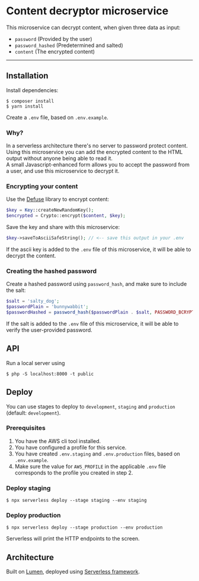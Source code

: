 # Content decryptor microservice

This microservice can decrypt content, when given three data as input:

- `password` (Provided by the user)
- `password_hashed` (Predetermined and salted)
- `content` (The encrypted content)

----------------------------------

## Installation

Install dependencies:

```
$ composer install
$ yarn install
```

Create a `.env` file, based on `.env.example`.

### Why?

In a serverless architecture there's no server to password protect content.  
Using this microservice you can add the encrypted content to the HTML output without anyone being able to read it.  
A small Javascript-enhanced form allows you to accept the password from a user, and use this microservice to decrypt it.

### Encrypting your content

Use the [Defuse](https://github.com/defuse/php-encryption) library to encrypt content:

```php
$key = Key::createNewRandomKey();
$encrypted = Crypto::encrypt($content, $key);
```

Save the key and share with this microservice:

```php
$key->saveToAsciiSafeString(); // <-- save this output in your .env 
```

If the ascii key is added to the `.env` file of this microservice, it will be able to decrypt the content.

### Creating the hashed password

Create a hashed password using `password_hash`, and make sure to include the salt:

```php
$salt = 'salty_dog';
$passwordPlain = 'bunnywabbit';
$passwordHashed = password_hash($passwordPlain . $salt, PASSWORD_BCRYPT);
```

If the salt is added to the `.env` file of this microservice, it will be able to verify the user-provided password.

## API

Run a local server using

```
$ php -S localhost:8000 -t public
```

## Deploy

You can use stages to deploy to `development`, `staging` and `production` (default: `development`).

### Prerequisites

1. You have the AWS cli tool installed.
2. You have configured a profile for this service.
3. You have created `.env.staging` and `.env.production` files, based on `.env.example`.
4. Make sure the value for `AWS_PROFILE` in the applicable `.env` file corresponds to the profile you created in step 2.

### Deploy staging

```
$ npx serverless deploy --stage staging --env staging 
```

### Deploy production

```
$ npx serverless deploy --stage production --env production 
```

Serverless will print the HTTP endpoints to the screen.


## Architecture

Built on [Lumen](https://lumen.laravel.com), deployed using [Serverless framework](http://serverless.com/).


